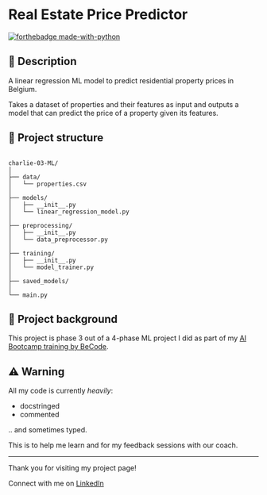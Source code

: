 # Real Estate Price Predictor

[![forthebadge made-with-python](https://ForTheBadge.com/images/badges/made-with-python.svg)](https://www.python.org/)

## 📖 Description

A linear regression ML model to predict residential property prices in Belgium.

Takes a dataset of properties and their features as input and outputs a model that can predict the price of a property given its features.


## 🧬 Project structure

```

charlie-03-ML/
│
├── data/
│   └── properties.csv
│
├── models/
│   ├── __init__.py
│   └── linear_regression_model.py
│
├── preprocessing/
│   ├── __init__.py
│   └── data_preprocessor.py
│
├── training/
│   ├── __init__.py
│   └── model_trainer.py
│
├── saved_models/
│
└── main.py
```
## 📂 Project background

This project is phase 3 out of a 4-phase ML project I did as part of my [AI Bootcamp training by BeCode](https://www.udemy.com/course/the-data-science-course-complete-data-science-bootcamp/).


## ⚠️ Warning

All my code is currently *heavily*:

- docstringed
- commented

.. and sometimes typed.

This is to help me learn and for my feedback sessions with our coach.

---

Thank you for visiting my project page!

Connect with me on [LinkedIn](https://www.linkedin.com/in/mirunasuru/)

